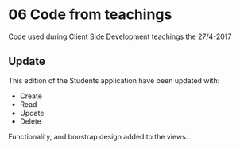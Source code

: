 # 06 Code from teachings
Code used during Client Side Development teachings the 27/4-2017

## Update

This edition of the Students application have been updated with:

* Create
* Read
* Update
* Delete

Functionality, and boostrap design added to the views.
